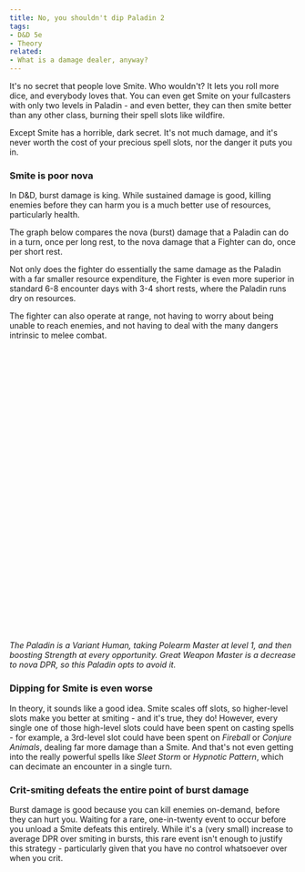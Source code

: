 ```yaml
---
title: No, you shouldn't dip Paladin 2
tags:
- D&D 5e
- Theory
related:
- What is a damage dealer, anyway?
---
```

<script>
    import { Line } from 'svelte-chartjs';
    import { data, options } from '$lib/data/smite.js';
    import {
    Chart as ChartJS,
    Title,
    Tooltip,
    Legend,
    LineElement,
    LinearScale,
    PointElement,
    CategoryScale,
  } from 'chart.js';

  ChartJS.register(
    Title,
    Tooltip,
    Legend,
    LineElement,
    LinearScale,
    PointElement,
    CategoryScale
  );
</script>
It's no secret that people love Smite. Who wouldn't? It lets you roll more dice, and everybody loves that. You can even get Smite on your fullcasters with only two levels in Paladin - and even better, they can then smite better than any other class, burning their spell slots like wildfire.

Except Smite has a horrible, dark secret. It's not much damage, and it's never worth the cost of your precious spell slots, nor the danger it puts you in.

### Smite is poor nova
In D&D, burst damage is king. While sustained damage is good, killing enemies before they can harm you is a much better use of resources, particularly health.

The graph below compares the nova (burst) damage that a Paladin can do in a turn, once per long rest, to the nova damage that a Fighter can do, once per short rest.

Not only does the fighter do essentially the same damage as the Paladin with a far smaller resource expenditure, the Fighter is even more superior in standard 6-8 encounter days with 3-4 short rests, where the Paladin runs dry on resources.

The fighter can also operate at range, not having to worry about being unable to reach enemies, and not having to deal with the many dangers intrinsic to melee combat.

<div style="height:500px">
  <Line {data} {options}/>
</div>

*The Paladin is a Variant Human, taking Polearm Master at level 1, and then boosting Strength at every opportunity. Great Weapon Master is a decrease to nova DPR, so this Paladin opts to avoid it.*

### Dipping for Smite is even worse
In theory, it sounds like a good idea. Smite scales off slots, so higher-level slots make you better at smiting - and it's true, they do! However, every single one of those high-level slots could have been spent on casting spells - for example, a 3rd-level slot could have been spent on *Fireball* or *Conjure Animals*, dealing far more damage than a Smite. And that's not even getting into the really powerful spells like *Sleet Storm* or *Hypnotic Pattern*, which can decimate an encounter in a single turn.

### Crit-smiting defeats the entire point of burst damage
Burst damage is good because you can kill enemies on-demand, before they can hurt you. Waiting for a rare, one-in-twenty event to occur before you unload a Smite defeats this entirely. While it's a (very small) increase to average DPR over smiting in bursts, this rare event isn't enough to justify this strategy - particularly given that you have no control whatsoever over when you crit.
